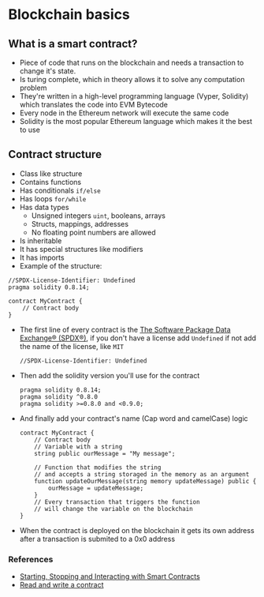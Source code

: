 # Blockchain basics

## What is a smart contract?

-   Piece of code that runs on the blockchain and needs a transaction to change it's state.
-   Is turing complete, which in theory allows it to solve any computation problem
-   They're written in a high-level programming language (Vyper, Solidity) which translates the code into EVM Bytecode
-   Every node in the Ethereum network will execute the same code
-   Solidity is the most popular Ethereum language which makes it the best to use

## Contract structure

-   Class like structure
-   Contains functions
-   Has conditionals `if/else`
-   Has loops `for/while`
-   Has data types
    -   Unsigned integers `uint`, booleans, arrays
    -   Structs, mappings, addresses
    -   No floating point numbers are allowed
-   Is inheritable
-   It has special structures like modifiers
-   It has imports
-   Example of the structure:

```Solidity
//SPDX-License-Identifier: Undefined
pragma solidity 0.8.14;

contract MyContract {
    // Contract body
}
```

-   The first line of every contract is the [The Software Package Data Exchange® (SPDX®)](https://spdx.dev/), if you don't have a license add `Undefined` if not add the name of the license, like `MIT`
    ```Solidity
    //SPDX-License-Identifier: Undefined
    ```
-   Then add the solidity version you'll use for the contract
    ```Solidity
    pragma solidity 0.8.14;
    pragma solidity ^0.8.0
    pragma solidity >=0.8.0 and <0.9.0;
    ```
-   And finally add your contract's name (Cap word and camelCase) logic

    ```Solidity
    contract MyContract {
        // Contract body
        // Variable with a string
        string public ourMessage = "My message";

        // Function that modifies the string
        // and accepts a string storaged in the memory as an argument
        function updateOurMessage(string memory updateMessage) public {
            ourMessage = updateMessage;
        }
        // Every transaction that triggers the function
        // will change the variable on the blockchain
    }
    ```

-   When the contract is deployed on the blockchain it gets its own address after a transaction is submited to a 0x0 address

### References

-   [Starting, Stopping and Interacting with Smart Contracts](https://ethereum-blockchain-developer.com/2022-01-remix-introduction/02-starting-stopping-interacting/)
-   [Read and write a contract](https://ethereum-blockchain-developer.com/2022-01-remix-introduction/04-read-write-to-smart-contract/)
